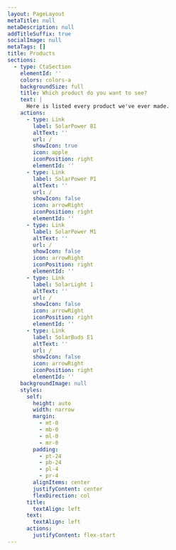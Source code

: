 ```yaml
---
layout: PageLayout
metaTitle: null
metaDescription: null
addTitleSuffix: true
socialImage: null
metaTags: []
title: Products
sections:
  - type: CtaSection
    elementId: ''
    colors: colors-a
    backgroundSize: full
    title: Which product do you want to see?
    text: |
      Here is listed every product we've ever made.
    actions:
      - type: Link
        label: SolarPower B1
        altText: ''
        url: /
        showIcon: true
        icon: apple
        iconPosition: right
        elementId: ''
      - type: Link
        label: SolarPower P1
        altText: ''
        url: /
        showIcon: false
        icon: arrowRight
        iconPosition: right
        elementId: ''
      - type: Link
        label: SolarPower M1
        altText: ''
        url: /
        showIcon: false
        icon: arrowRight
        iconPosition: right
        elementId: ''
      - type: Link
        label: SolarLight 1
        altText: ''
        url: /
        showIcon: false
        icon: arrowRight
        iconPosition: right
        elementId: ''
      - type: Link
        label: SolarBuds E1
        altText: ''
        url: /
        showIcon: false
        icon: arrowRight
        iconPosition: right
        elementId: ''
    backgroundImage: null
    styles:
      self:
        height: auto
        width: narrow
        margin:
          - mt-0
          - mb-0
          - ml-0
          - mr-0
        padding:
          - pt-24
          - pb-24
          - pl-4
          - pr-4
        alignItems: center
        justifyContent: center
        flexDirection: col
      title:
        textAlign: left
      text:
        textAlign: left
      actions:
        justifyContent: flex-start
---
```

